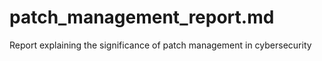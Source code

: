 # patch_management_report.md
Report explaining the significance of patch management in cybersecurity  
